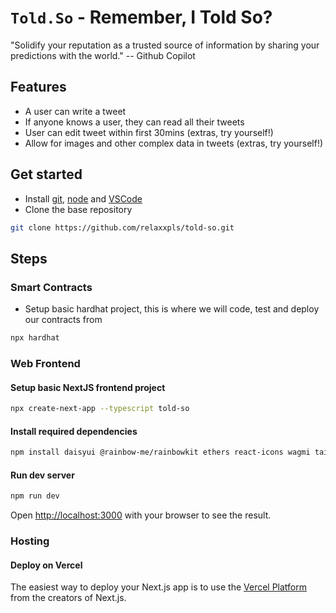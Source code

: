 # `Told.So` - Remember, I Told So?

"Solidify your reputation as a trusted source of information by sharing your predictions with the world."
-- Github Copilot

## Features

- A user can write a tweet
- If anyone knows a user, they can read all their tweets
- User can edit tweet within first 30mins (extras, try yourself!)
- Allow for images and other complex data in tweets (extras, try yourself!)

## Get started

- Install [git](https://git-scm.com/downloads), [node](https://nodejs.org/en/download/) and [VSCode](https://code.visualstudio.com/download)
- Clone the base repository

```bash
git clone https://github.com/relaxxpls/told-so.git
```

## Steps

### Smart Contracts

- Setup basic hardhat project, this is where we will code, test and deploy our contracts from

```bash
npx hardhat
```

### Web Frontend

#### Setup basic NextJS frontend project

```bash
npx create-next-app --typescript told-so
```

#### Install required dependencies

```bash
npm install daisyui @rainbow-me/rainbowkit ethers react-icons wagmi tailwindcss prettier prettier-plugin-tailwindcss eslint-config-web postcss autoprefixer
```

#### Run dev server

```bash
npm run dev
```

Open [http://localhost:3000](http://localhost:3000) with your browser to see the result.

### Hosting

#### Deploy on Vercel

The easiest way to deploy your Next.js app is to use the [Vercel Platform](https://vercel.com/new) from the creators of Next.js.

